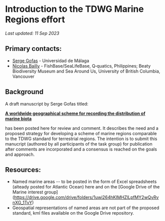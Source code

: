 # Introduction to the TDWG Marine Regions effort

_Last updated: 11 Sep 2023_

## Primary contacts:
  - [Serge Gofas](mailto:sgofas@uma.es) - Universidad de Málaga
  - [Nicolas Bailly](mailto:n.bailly@q-quatics.org) - FishBase/SeaLifeBase, Q‑quatics, Philippines; Beaty Biodiversity Museum and Sea Around Us, University of British Columbia, Vancouver

## Background

A draft manuscript by Serge Gofas titled:

**[A worldwide geographical scheme for recording the distribution of marine biota](./background.md)**

has been posted here for review and comment.  It describes the need and a proposed strategy for developing a scheme of marine regions comparable to the TDWG standard for terrestrial regions. The intention is to submit this manucript (authored by all participants of the task group) for publication after comments are incorporated and a consensus is reached on the goals and approach.

## Resources:

  - Named marine areas -- to be posted in the form of Excel spreadsheets (alteady posted for Atlantic Ocean) here and on the [Google Drive of the Marine interest group] (https://drive.google.com/drive/folders/1uwi264hKIMHZlLpfMY2wQyRvnXG_1TvY)
  - Geospatial representations of named areas are not part of the proposed standard, kml files available on the Google Drive repository. 


